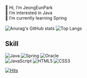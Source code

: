 👋 Hi, I’m JeongEunPark <br/>
👀 I’m interested in Java <br/>
🌱 I’m currently learning Spring <br/><br/>
![Anurag's GitHub stats](https://github-readme-stats.vercel.app/api?username=elilly00&show_icons=true&theme=dracula&hide_border=true) 
![Top Langs](https://github-readme-stats.vercel.app/api/top-langs/?username=elilly00&layout=compact&theme=dracula&hide_border=true)

## Skill
![Java](https://img.shields.io/badge/Java-007ACC?style=for-the-badge&logo=java&logoColor=F7DF1E) 
![Spring](https://img.shields.io/badge/Spring-6DB33F?style=for-the-badge&logo=spring&logoColor=F7DF1E) 
![Oracle](https://img.shields.io/badge/oracle-F80000?style=for-the-badge&logo=oracle&logoColor=F7DF1E) <br/>
![JavaScript](https://img.shields.io/badge/JavaScript-323330?style=for-the-badge&logo=javascript&logoColor=F7DF1E) 
![HTML5](https://img.shields.io/badge/html5-E34F26?style=for-the-badge&logo=html5&logoColor=F7DF1E) 
![CSS3](https://img.shields.io/badge/css3-1572B6?style=for-the-badge&logo=css3&logoColor=F7DF1E) 

[![Hits](https://hits.seeyoufarm.com/api/count/incr/badge.svg?url=https%3A%2F%2Fgithub.com%2Felilly00%2Fhit-counter&count_bg=%23B6C7E9&title_bg=%23555555&icon=github.svg&icon_color=%23E7E7E7&title=hits&edge_flat=false)](https://hits.seeyoufarm.com)
